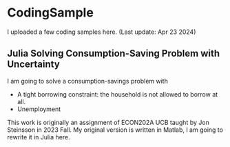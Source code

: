 # CodingSample

I uploaded a few coding samples here. (Last update: Apr 23 2024)

## Julia Solving Consumption-Saving Problem with Uncertainty

I am going to solve a consumption-savings problem with

* A tight borrowing constraint: the household is not allowed to borrow at all.
* Unemployment

This work is originally an assignment of ECON202A UCB taught by Jon Steinsson in 2023 Fall. My original version is written in Matlab, I am going to rewrite it in Julia here.